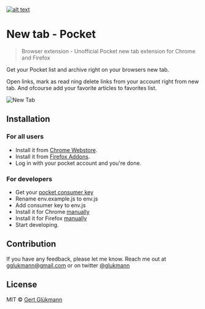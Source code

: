 [![alt text](http://gglukmann.github.io/pocket/icon64.png)](http://gglukmann.github.io/pocket/)

# New tab - Pocket

> Browser extension - Unofficial Pocket new tab extension for Chrome and Firefox

Get your Pocket list and archive right on your browsers new tab.

Open links, mark as read ning delete links from your account right from new tab. And ofcourse add your favorite articles to favorites list.

![New Tab](http://gglukmann.github.io/pocket/screenshots/screenshot1280x800.jpg)


## Installation

### For all users

- Install it from [Chrome Webstore](https://chrome.google.com/webstore/detail/new-tab-pocket/ikndkhohinloomoacdggllledgjehkcf).
- Install it from [Firefox Addons](https://addons.mozilla.org/en-GB/firefox/addon/new-tab-pocket/).
- Log in with your pocket account and you're done.

### For developers

- Get your [pocket consumer key](https://getpocket.com/developer/apps/new)
- Rename env.example.js to env.js
- Add consumer key to env.js
- Install it for Chrome [manually](https://stackoverflow.com/a/24577660/5762960)
- Install it for Firefox [manually](https://developer.mozilla.org/en-US/Add-ons/WebExtensions/Temporary_Installation_in_Firefox)
- Start developing.


## Contribution
If you have any feedback, please let me know. Reach me out at gglukmann@gmail.com or on twitter [@glukmann](http://twitter.com/glukmann)

## License
MIT © [Gert Glükmann](http://fortis.planet.ee/gg/)
